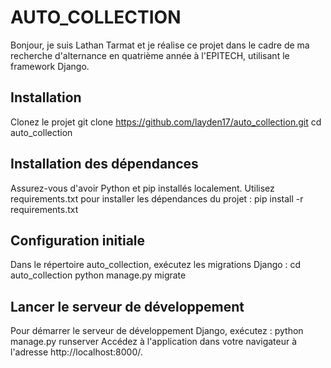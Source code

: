 
# AUTO_COLLECTION
Bonjour, je suis Lathan Tarmat et je réalise ce projet dans le cadre de ma recherche d'alternance en quatrième année à l'EPITECH, utilisant le framework Django.

## Installation

Clonez le projet
git clone https://github.com/layden17/auto_collection.git
cd auto_collection

## Installation des dépendances
Assurez-vous d'avoir Python et pip installés localement.
Utilisez requirements.txt pour installer les dépendances du projet :
pip install -r requirements.txt

## Configuration initiale
Dans le répertoire auto_collection, exécutez les migrations Django :
cd auto_collection
python manage.py migrate

## Lancer le serveur de développement
Pour démarrer le serveur de développement Django, exécutez :
python manage.py runserver
Accédez à l'application dans votre navigateur à l'adresse http://localhost:8000/.






